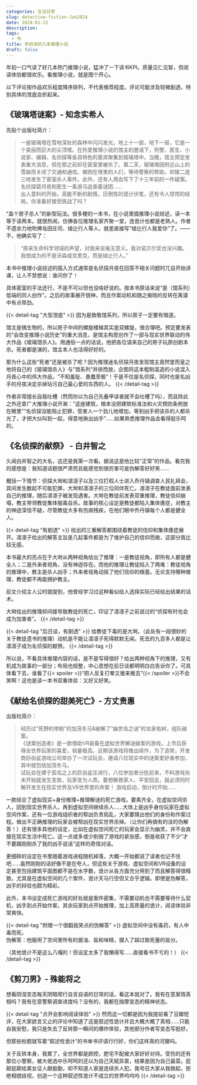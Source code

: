 ```yaml
---
categories: 生活日常
slug: detective-fiction-Jan2024
date: 2024-01-21
description: 
tags:
  - 书
title: 年初读的几本推理小说
draft: false
---
```

年初一口气读了好几本热门推理小说，猛冲了一下读书KPI。质量见仁见智，但阅读体验都很欢乐。看推理小说，就是图个开心。

以下评论按作品欢乐程度降序排列，不代表推荐程度。评论可能涉及轻微剧透，特别具体的泄底会折起来。

## 《玻璃塔谜案》- 知念实希人
先贴个出版社简介：
> 一座玻璃塔在雪地深处的森林中闪闪发光。地上十一层，地下一层，它是一个美丽而巨大的尖顶塔。在热爱推理小说的馆主的邀请下，刑警、医生、小说家、编辑、名侦探等各具特色的嘉宾聚集到玻璃塔中。当晚，馆主预定发表重大消息，但在那之前却在密室里被杀了。第二天，玻璃塔因附近山上的雪崩而关闭了交通和通信。被困在塔里的人们，等待警察的帮助，却接二连三地发生了密室杀人事件。此外，还有人用血写下了十三年前的一件疑案。名侦探碧月夜和医生一条游马追查着谜团……  
> 出人意料的开始，高能不断的剧情，压倒性的诡计伏笔，还有令人惊愕的结局。你准备好接受挑战了吗？

“盖个房子杀人”的新型玩法。很多梗的一本书，在小说里插推理小说综述，读一本等于读两本。就很热闹，仿佛各位推理名家齐聚一堂，连诡计也都是老熟人。作者不遗余力地吹捧岛田庄司、绫辻行人等人，就差直接写“绫辻行人我爱你”了。——不，他确实写了：

> “原来生命科学领域的声望，对我来说毫无意义。我对诺贝尔奖也没兴趣。我想成为的不是沃森或克里克，而是绫辻行人。”

本书中推理小说综述的插入方式通常是名侦探月夜在回答不相关问题时兀自开始讲课，让人不禁想说：谁问你了！

具体密室的手法还行，不是不可以但也没啥好说的。按本书原话来说“是（馆系列）低端的同人创作”。之后的故事展开很神，而且作案动机和随之揭晓的反转在离谱中有点带劲。

{{< detail-tag "大型泄底" >}}
因为是致敬馆系列，所以房子一定要有暗道。

馆主是搞生物的，所以房子中间的螺旋楼梯其实是双螺旋，很合理吧。预定要发表的“会改变推理小说历史”的重大消息，是馆主构思创作了一部与现实世界联动的伟大作品《玻璃馆杀人》。用通俗一点的话说，他把各位请来自己的房子玩原创剧本杀。死者都是演的，馆主本人也活得好好的。

那为什么这些“死者”还是被杀了呢？因为推理迷名侦探月夜发现馆主竟然堂而皇之地将自己的《玻璃馆杀人》与”馆系列“并排而放，企图将这本粗制滥造的小说混入月夜心中的伟大作品，“不知羞耻、愚蠢至极”！于是不仅是名侦探，同时也是名凶手的月夜决定杀掉玷污自己最心爱的东西的人。
{{< /detail-tag >}}
</br>

作者非常擅长自我吐槽（然而你以为自己先叠甲读者就不会吐槽了吗），而且除此之外还拿广大推理小说开涮：”这座建筑，根本没把建筑标准法和火灾预防条例放在眼里”“名侦探没能阻止犯罪，受害人一个劲儿地增加，等到凶手把该杀的人都杀光了，才把大伙叫到一起，得意地揪出凶手”……如果熟悉推理作品会看得挺乐呵的。

## 《名侦探的献祭》 - 白井智之

久闻白井智之的大名，这还是我第一次看。据说这是他比较“正常”的作品。看完我的感想是：我知道话题很严肃而且能感觉到很厉害可是伪解答好好笑……

概括一下情节：侦探大埘和凛凛子以及三位打假人士进入乔丹镇调查人民礼拜会，其间发生数起不可能犯罪，大埘和凛凛子的三位同伴死亡。凛凛子在教徒面前发表自己的推理，随后凛凛子被发现遇害。大埘在教徒前发表双重推理，教徒信仰崩塌，教主带领教徒集体服毒自杀。故事的核心设定是教徒都陷入集体癔症，对教主的神迹深信不疑，尽管教徒大多有伤病残疾，在他们眼中乔丹镇每个人都是健全人。

{{< detail-tag "有剧透" >}}
给出的三重解答都围绕着教徒的信仰和集体癔症展开。凛凛子给出的解答主旨是几起事件都是为了维护自己的信仰而做，这部分我比较无感。

本书最大的亮点在于大埘从两种视角给出了推理：一是教徒视角，即所有人都是健全人；二是外来者视角，没有神迹存在。而他的推理让教徒陷入了两难：教徒视角的推理中，教主是杀人凶手；外来者视角动摇了他们信仰的根基。无论支持哪种推理，教徒都不再能拥护教主。

前文介绍主人公时就提到，他曾经学习过这种看似给人选择实际已经给出结果的话术。

大埘给出的推理却间接导致教徒的死亡，印证了凛凛子之前说过的“侦探有时也会成为加害者”。
{{< /detail-tag >}}
</br>

{{< detail-tag "后日谈，有剧透" >}}
给教徒下毒的是大埘。（此处有一段很妙的关于教徒遗书的推理）动机是不能让凛凛子死得默默无闻，死去的九百多人都是让凛凛子成为名侦探的献祭。
{{< /detail-tag >}}
</br>

所以说，不看具体推理内容的话，是不是写得很好？给出两种视角下的推理，又有机成为故事的一部分；布局也规整，中心思想在前日谈都明明白白告诉你了。可具体看下去，谁看了{{< spoiler >}}“把人反复打晕又推来推去”{{< /spoiler >}}不会笑啊！这也是读一本书双重体验：又好又好笑。


## 《献给名侦探的甜美死亡》- 方丈贵惠
出版社简介：
>  经历过“死野的惨剧”的加茂冬马&破解了“幽世岛之谜”的龙泉佑树，组队破案。  
>  《谜案创造者》是一款借助VR装备在虚拟世界解谜破案的游戏，上市后获得全世界玩家的喜爱，销量极高。近期该游戏将推出续作，为了造势，开发商巨齿鲨游戏公司举办了一次试玩会，邀请八位现实中的谜案爱好者参加，其中就包括加茂冬马。  
>  试玩会在建于孤岛之上的巨齿鲨庄进行，八位参加者分批前来，不料游戏尚未开始就发生变故，玩家变为人质。要想解救家人、平安回去，就必须同时解开发生在现实世界及VR世界里的命案！ 
>  游戏启动，倒计时开始……

一款综合了虚拟现实+身份推理+推理解谜的死亡游戏，要素齐全，在虚拟空间杀人，回到现实世界杀人，再到虚拟空间继续杀人……大体上是凶手身份玩家在虚拟空间作案，还有一位游戏组织者的帮凶负责捣乱，大家要猜出他们的身份和作案过程。做出不正确推理的玩家会被帮凶在现实世界杀掉。（让你们再搞有的没的伪解答！）还有很多其他的设定，比如在虚拟空间死亡的玩家会显示为幽灵，并不会直接在现实生活中死亡。这一点或多或少削弱了游戏的紧张感，倒是收获了不少“才不要跟刚刚杀了我的凶手说话”这样的奇怪对话。

更细碎的设定在书里随着游戏进程随机掉落，大概一开始都说了读者也记不住吧……虽然刚刚的话好像不是在夸人，但这些关于游戏、虚拟空间和VR设备的设定甚至包括建筑平面图都不是在水字数，诡计从各方面充分用到了而且解答得很精致。尤其是在虚拟空间的几个案件，诡计天马行空但又合乎逻辑。即使是伪解答，凶手的辩驳也颇为精彩。

此外，本书设定成死亡游戏的好处就是案件密集，不需要动机也不需要等待什么契机，凶手到点开始作案，其余玩家到点开始推理，加上高质量的诡计，阅读体验非常爽快。

{{< detail-tag "附赠一个很戳我笑点的伪解答" >}}
虚拟空间中没有毒药，有人中毒而死。  
伪解答：他服用了空间里所有的酱油、盐和味精，摄入了超过致死量的盐分。

（其他诡计不是这么八嘎的！但设定太多了我懒得写……直接看书不亏的！）
{{< /detail-tag >}}

## 《剪刀男》- 殊能将之

想看阴湿变态每天阴暗爬行自言自语的日常的话，看这本就对了。我有在意案情真相吗？我有在意警察调查进度吗？没有的，我都在揣摩变态的精神状态。

{{< detail-tag "点开会影响阅读体验" >}}
然而这一切都是因为我提前看了豆瓣短评，在大家欲言又止的评论中知道了这是叙述性诡计并且大概大概了真相……只能自我安慰，我只是失去了反转那一瞬间的爆炸体验，其他部分作者写变态写挺好。

但那些标题就写着“叙述性诡计”的书单书评请行行好，你们这样真的河狸吗。

关于反转本身，我累了，全世界都是颜控，肥宅不配被大家好好对待。受伤的还有那位小警察，被大佬选中乐呵呵的还以为自己天赋异禀，结果是因为自己最菜。屁颠屁颠给美女证人献殷勤，却不知道人家是连续杀人犯。我号召大家从我做起，拒绝相貌歧视，创造一个这种叙述性诡计不成立的世界呜呜呜
{{< /detail-tag >}}


